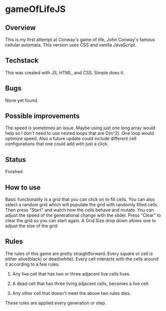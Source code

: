 # gameOfLifeJS
## Overview
This is my first attempt at Conway's game of life, John Conway's famous cellular automata. This version uses CSS and vanilla JavaScript. 

## Techstack
This was created with JS, HTML, and CSS. Simple does it. 

## Bugs
None yet found.

## Possible improvements
The speed is sometimes an issue. Maybe using just one long array would help so I don't need to use nested loops that are O(n^2). One loop would optimize speed.
Also a future update could include different cell configurations that one could add with just a click. 

## Status
Finished

## How to use
Basic functionality is a grid that you can click on to fill cells. You can also select a random grid which will populate the grid with randomly filled cells 
Then press "Start" and watch how the cells behave and mutate.
You can adjust the speed of the generational change with the slider. 
Press "Clear" to clear the grid so you can start again. 
A Grid Size drop down allows one to adjust the size of the grid. 

## Rules
The rules of this game are pretty straightforward. Every square or cell is either alive(black) or dead(white). Every cell interacts with the cells around it according to a few rules.

1. Any live cell that has two or three adjacent live cells lives.

2. A dead cell that has three living adjacent cells, becomes a live cell.

3. Any other cell that doesn't meet the above two rules dies.

These rules are applied every generation or step.
